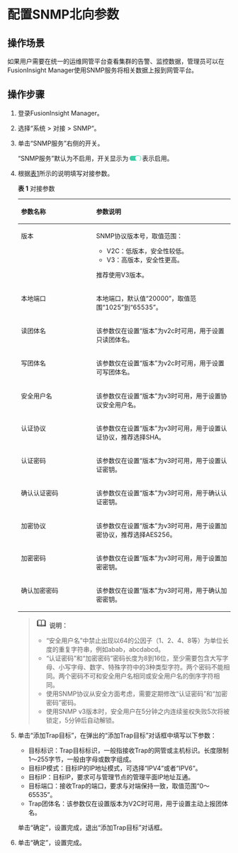 # 配置SNMP北向参数<a name="admin_guide_000154"></a>

## 操作场景<a name="sa61d1e65e5644bdea96e04c39dcfd81d"></a>

如果用户需要在统一的运维网管平台查看集群的告警、监控数据，管理员可以在FusionInsight Manager使用SNMP服务将相关数据上报到网管平台。

## 操作步骤<a name="section3469198164614"></a>

1.  登录FusionInsight Manager。
2.  选择“系统  \>  对接  \>  SNMP“。
3.  单击“SNMP服务”右侧的开关。

    “SNMP服务”默认为不启用，开关显示为![](figures/zh-cn_image_0263899496.png)表示启用。

4.  根据[表1](#zh-cn_topic_0046736864_tab01)所示的说明填写对接参数。

    **表 1**  对接参数

    <a name="zh-cn_topic_0046736864_tab01"></a>
    <table><thead align="left"><tr id="zh-cn_topic_0046736864_row5678417"><th class="cellrowborder" valign="top" width="35.35%" id="mcps1.2.3.1.1"><p id="zh-cn_topic_0046736864_p57298643"><a name="zh-cn_topic_0046736864_p57298643"></a><a name="zh-cn_topic_0046736864_p57298643"></a>参数名称</p>
    </th>
    <th class="cellrowborder" valign="top" width="64.64999999999999%" id="mcps1.2.3.1.2"><p id="zh-cn_topic_0046736864_p10678530"><a name="zh-cn_topic_0046736864_p10678530"></a><a name="zh-cn_topic_0046736864_p10678530"></a>参数说明</p>
    </th>
    </tr>
    </thead>
    <tbody><tr id="zh-cn_topic_0046736864_row59654597"><td class="cellrowborder" valign="top" width="35.35%" headers="mcps1.2.3.1.1 "><p id="zh-cn_topic_0046736864_p184197"><a name="zh-cn_topic_0046736864_p184197"></a><a name="zh-cn_topic_0046736864_p184197"></a>版本</p>
    </td>
    <td class="cellrowborder" valign="top" width="64.64999999999999%" headers="mcps1.2.3.1.2 "><p id="zh-cn_topic_0046736864_p14919977"><a name="zh-cn_topic_0046736864_p14919977"></a><a name="zh-cn_topic_0046736864_p14919977"></a>SNMP协议版本号，取值范围：</p>
    <a name="zh-cn_topic_0046736864_ul62068"></a><a name="zh-cn_topic_0046736864_ul62068"></a><ul id="zh-cn_topic_0046736864_ul62068"><li>V2C：低版本，安全性较低。</li><li>V3：高版本，安全性更高。</li></ul>
    <p id="zh-cn_topic_0046736864_p45248063"><a name="zh-cn_topic_0046736864_p45248063"></a><a name="zh-cn_topic_0046736864_p45248063"></a>推荐使用V3版本。</p>
    </td>
    </tr>
    <tr id="zh-cn_topic_0046736864_row4579384"><td class="cellrowborder" valign="top" width="35.35%" headers="mcps1.2.3.1.1 "><p id="zh-cn_topic_0046736864_p35385863"><a name="zh-cn_topic_0046736864_p35385863"></a><a name="zh-cn_topic_0046736864_p35385863"></a>本地端口</p>
    </td>
    <td class="cellrowborder" valign="top" width="64.64999999999999%" headers="mcps1.2.3.1.2 "><p id="zh-cn_topic_0046736864_p47682687"><a name="zh-cn_topic_0046736864_p47682687"></a><a name="zh-cn_topic_0046736864_p47682687"></a>本地端口，默认值“20000”，取值范围“1025”到“65535”。</p>
    </td>
    </tr>
    <tr id="zh-cn_topic_0046736864_row26491001"><td class="cellrowborder" valign="top" width="35.35%" headers="mcps1.2.3.1.1 "><p id="zh-cn_topic_0046736864_p65396352"><a name="zh-cn_topic_0046736864_p65396352"></a><a name="zh-cn_topic_0046736864_p65396352"></a>读团体名</p>
    </td>
    <td class="cellrowborder" valign="top" width="64.64999999999999%" headers="mcps1.2.3.1.2 "><p id="zh-cn_topic_0046736864_p62613188"><a name="zh-cn_topic_0046736864_p62613188"></a><a name="zh-cn_topic_0046736864_p62613188"></a>该参数仅在设置“版本”为v2c时可用，用于设置只读团体名。</p>
    </td>
    </tr>
    <tr id="zh-cn_topic_0046736864_row26647784"><td class="cellrowborder" valign="top" width="35.35%" headers="mcps1.2.3.1.1 "><p id="zh-cn_topic_0046736864_p10986897"><a name="zh-cn_topic_0046736864_p10986897"></a><a name="zh-cn_topic_0046736864_p10986897"></a>写团体名</p>
    </td>
    <td class="cellrowborder" valign="top" width="64.64999999999999%" headers="mcps1.2.3.1.2 "><p id="zh-cn_topic_0046736864_p17523499"><a name="zh-cn_topic_0046736864_p17523499"></a><a name="zh-cn_topic_0046736864_p17523499"></a>该参数仅在设置“版本”为v2c时可用，用于设置可写团体名。</p>
    </td>
    </tr>
    <tr id="zh-cn_topic_0046736864_row23493770"><td class="cellrowborder" valign="top" width="35.35%" headers="mcps1.2.3.1.1 "><p id="zh-cn_topic_0046736864_p23947216"><a name="zh-cn_topic_0046736864_p23947216"></a><a name="zh-cn_topic_0046736864_p23947216"></a>安全用户名</p>
    </td>
    <td class="cellrowborder" valign="top" width="64.64999999999999%" headers="mcps1.2.3.1.2 "><p id="zh-cn_topic_0046736864_p60676314"><a name="zh-cn_topic_0046736864_p60676314"></a><a name="zh-cn_topic_0046736864_p60676314"></a>该参数仅在设置“版本”为v3时可用，用于设置协议安全用户名。</p>
    </td>
    </tr>
    <tr id="zh-cn_topic_0046736864_row9215916"><td class="cellrowborder" valign="top" width="35.35%" headers="mcps1.2.3.1.1 "><p id="zh-cn_topic_0046736864_p8291736"><a name="zh-cn_topic_0046736864_p8291736"></a><a name="zh-cn_topic_0046736864_p8291736"></a>认证协议</p>
    </td>
    <td class="cellrowborder" valign="top" width="64.64999999999999%" headers="mcps1.2.3.1.2 "><p id="zh-cn_topic_0046736864_p542012"><a name="zh-cn_topic_0046736864_p542012"></a><a name="zh-cn_topic_0046736864_p542012"></a>该参数仅在设置“版本”为v3时可用，用于设置认证协议，推荐选择SHA。</p>
    </td>
    </tr>
    <tr id="zh-cn_topic_0046736864_row4878115"><td class="cellrowborder" valign="top" width="35.35%" headers="mcps1.2.3.1.1 "><p id="zh-cn_topic_0046736864_p59583055"><a name="zh-cn_topic_0046736864_p59583055"></a><a name="zh-cn_topic_0046736864_p59583055"></a>认证密码</p>
    </td>
    <td class="cellrowborder" valign="top" width="64.64999999999999%" headers="mcps1.2.3.1.2 "><p id="zh-cn_topic_0046736864_p61498184"><a name="zh-cn_topic_0046736864_p61498184"></a><a name="zh-cn_topic_0046736864_p61498184"></a>该参数仅在设置“版本”为v3时可用，用于设置认证密钥。</p>
    </td>
    </tr>
    <tr id="zh-cn_topic_0046736864_row16612749"><td class="cellrowborder" valign="top" width="35.35%" headers="mcps1.2.3.1.1 "><p id="zh-cn_topic_0046736864_p3455395"><a name="zh-cn_topic_0046736864_p3455395"></a><a name="zh-cn_topic_0046736864_p3455395"></a>确认认证密码</p>
    </td>
    <td class="cellrowborder" valign="top" width="64.64999999999999%" headers="mcps1.2.3.1.2 "><p id="zh-cn_topic_0046736864_p11451578"><a name="zh-cn_topic_0046736864_p11451578"></a><a name="zh-cn_topic_0046736864_p11451578"></a>该参数仅在设置“版本”为v3时可用，用于确认认证密钥。</p>
    </td>
    </tr>
    <tr id="zh-cn_topic_0046736864_row35955341"><td class="cellrowborder" valign="top" width="35.35%" headers="mcps1.2.3.1.1 "><p id="zh-cn_topic_0046736864_p26701512"><a name="zh-cn_topic_0046736864_p26701512"></a><a name="zh-cn_topic_0046736864_p26701512"></a>加密协议</p>
    </td>
    <td class="cellrowborder" valign="top" width="64.64999999999999%" headers="mcps1.2.3.1.2 "><p id="zh-cn_topic_0046736864_p15338839"><a name="zh-cn_topic_0046736864_p15338839"></a><a name="zh-cn_topic_0046736864_p15338839"></a>该参数仅在设置“版本”为v3时可用，用于设置加密协议，推荐选择AES256。</p>
    </td>
    </tr>
    <tr id="zh-cn_topic_0046736864_row3831826"><td class="cellrowborder" valign="top" width="35.35%" headers="mcps1.2.3.1.1 "><p id="zh-cn_topic_0046736864_p41942459"><a name="zh-cn_topic_0046736864_p41942459"></a><a name="zh-cn_topic_0046736864_p41942459"></a>加密密码</p>
    </td>
    <td class="cellrowborder" valign="top" width="64.64999999999999%" headers="mcps1.2.3.1.2 "><p id="zh-cn_topic_0046736864_p41895980"><a name="zh-cn_topic_0046736864_p41895980"></a><a name="zh-cn_topic_0046736864_p41895980"></a>该参数仅在设置“版本”为v3时可用，用于设置加密密钥。</p>
    </td>
    </tr>
    <tr id="zh-cn_topic_0046736864_row41519503"><td class="cellrowborder" valign="top" width="35.35%" headers="mcps1.2.3.1.1 "><p id="zh-cn_topic_0046736864_p7636608"><a name="zh-cn_topic_0046736864_p7636608"></a><a name="zh-cn_topic_0046736864_p7636608"></a>确认加密密码</p>
    </td>
    <td class="cellrowborder" valign="top" width="64.64999999999999%" headers="mcps1.2.3.1.2 "><p id="zh-cn_topic_0046736864_p14585550"><a name="zh-cn_topic_0046736864_p14585550"></a><a name="zh-cn_topic_0046736864_p14585550"></a>该参数仅在设置“版本”为v3时可用，用于确认加密密钥。</p>
    </td>
    </tr>
    </tbody>
    </table>

    >![](public_sys-resources/icon-note.gif) **说明：** 
    >-   “安全用户名”中禁止出现以64的公因子（1、2、4、8等）为单位长度的重复字符串，例如abab，abcdabcd。
    >-   “认证密码”和“加密密码”密码长度为8到16位，至少需要包含大写字母、小写字母、数字、特殊字符中的3种类型字符。两个密码不能相同。两个密码不可和安全用户名相同或安全用户名的倒序字符相同。
    >-   使用SNMP协议从安全方面考虑，需要定期修改“认证密码”和“加密密码”密码。
    >-   使用SNMP v3版本时，安全用户在5分钟之内连续鉴权失败5次将被锁定，5分钟后自动解锁。

5.  单击“添加Trap目标”，在弹出的“添加Trap目标”对话框中填写以下参数：

    -   目标标识：Trap目标标识，一般指接收Trap的网管或主机标识。长度限制1～255字节，一般由字母或数字组成。
    -   目标IP模式：目标IP的IP地址模式，可选择“IPV4“或者“IPV6“。
    -   目标IP：目标IP，要求可与管理节点的管理平面IP地址互通。
    -   目标端口：接收Trap的端口，要求与对端保持一致，取值范围“0～65535”。
    -   Trap团体名：该参数仅在设置版本为V2C时可用，用于设置主动上报团体名。

    单击“确定”，设置完成，退出“添加Trap目标”对话框。

6.  单击“确定”，设置完成。

